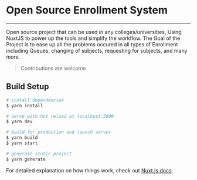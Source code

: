 # Open Source Enrollment System

<hr>
Open source project that can be used in any colleges/universities, Using NuxtJS to power up the tools
and simplify the workflow. The Goal of the Project is to ease up all the problems occured in all
types of Enrollment including Queues, changing of subjects, requesting for subjects, and many more.


> Contributions are welcome

## Build Setup

``` bash
# install dependencies
$ yarn install

# serve with hot reload at localhost:3000
$ yarn dev

# build for production and launch server
$ yarn build
$ yarn start

# generate static project
$ yarn generate
```

For detailed explanation on how things work, check out [Nuxt.js docs](https://nuxtjs.org).
